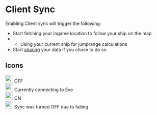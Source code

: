 # Client Sync
Enabling Client sync will trigger the following:

 - Start fetching your ingame location to follow your ship on the map
 -  - Using your current ship for jumprange calculations
 - Start [sharing](https://eveeye.readthedocs.io/en/latest/sharing/cloud/) your data if you chose to do so


## Icons
<img src="https://raw.githubusercontent.com/Risingson/eedocs/master/docs/images/Marker-100_off.png" width="24" height="24" > OFF<br>
<img src="https://raw.githubusercontent.com/Risingson/eedocs/master/docs/images/Marker-100_standby.png" width="24" height="24" > Currently connecting to Eve<br>
<img src="https://raw.githubusercontent.com/Risingson/eedocs/master/docs/images/Marker-100_on.png" width="24" height="24" > ON<br>
<img src="https://raw.githubusercontent.com/Risingson/eedocs/master/docs/images/Marker-100_fail.png" width="24" height="24" > Sync was turned OFF due to failing<br>



<!--stackedit_data:
eyJoaXN0b3J5IjpbLTE0MTM2NzE0NzUsLTQ1NzE3NDE0OSwzMT
UzOTI2NzksMTM1NDU0Mjk2Niw3MjA5MDMwMjMsLTE3NjkzOTQw
ODgsODI3ODA2ODI3LDE4ODAwMDE4LDE4OTI5MjYwOCwtNDIxND
U1Mjk4LDEwNjQxMTM3OSwtMTI4MzUzNTA5NywtNzcwOTM2ODQw
LDYwNzU2NDQ3LC0yMTAzNzc1ODYzLDQwNDQxNDYxOSwtMjA4MD
UwODU0NywxMjUzMTQ3NjU1LC0xNDY3MDg4ODk0LDIwMjg3NzY2
MjFdfQ==
-->